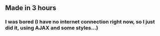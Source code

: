 ## Made in 3 hours

### I was bored (I have no internet connection right now, so I just did it, using AJAX and some styles...)
